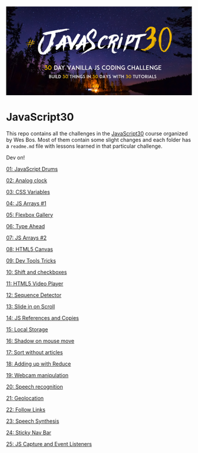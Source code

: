 ![JS30](/js30.png)
# JavaScript30

This repo contains all the challenges in the [JavaScript30](https://javascript30.com/) course organized by Wes Bos.
Most of them contain some slight changes and each folder has a `readme.md` file with lessons learned in that particular challenge.

Dev on!

[01: JavaScript Drums](https://github.com/andreidbr/JS30/tree/master/01drum)

[02: Analog clock](https://github.com/andreidbr/JS30/tree/master/02clock)

[03: CSS Variables](https://github.com/andreidbr/JS30/tree/master/03CSSvar)

[04: JS Arrays #1](https://github.com/andreidbr/JS30/tree/master/04JSarray)

[05: Flexbox Gallery](https://github.com/andreidbr/JS30/tree/master/05FlexGallery)

[06: Type Ahead](https://github.com/andreidbr/JS30/tree/master/06AjaxTypeAhead)

[07: JS Arrays #2](https://github.com/andreidbr/JS30/tree/master/07JSArray02)

[08: HTML5 Canvas](https://github.com/andreidbr/JS30/tree/master/08HTML5Canvas)

[09: Dev Tools Tricks](https://github.com/andreidbr/JS30/tree/master/09DevToolsTricks)

[10: Shift and checkboxes](https://github.com/andreidbr/JS30/tree/master/10Check)

[11: HTML5 Video Player](https://github.com/andreidbr/JS30/tree/master/11VideoPlayer)

[12: Sequence Detector](https://github.com/andreidbr/JS30/tree/master/12KonamiCode)

[13: Slide in on Scroll](https://github.com/andreidbr/JS30/tree/master/13SlideScroll)

[14: JS References and Copies](https://github.com/andreidbr/JS30/tree/master/14JSReferenceCopy)

[15: Local Storage](https://github.com/andreidbr/JS30/tree/master/15LocalStorage)

[16: Shadow on mouse move](https://github.com/andreidbr/JS30/tree/master/16MouseMoveShadow)

[17: Sort without articles](https://github.com/andreidbr/JS30/tree/master/17SortWithoutArticles)

[18: Adding up with Reduce](https://github.com/andreidbr/JS30/tree/master/18SumReduce)

[19: Webcam manipulation](https://github.com/andreidbr/JS30/tree/master/19Webcam)

[20: Speech recognition](https://github.com/andreidbr/JS30/tree/master/20SpeechDetection)

[21: Geolocation](https://github.com/andreidbr/JS30/tree/master/21Geolocation)

[22: Follow Links](https://github.com/andreidbr/JS30/tree/master/22FollowLink)

[23: Speech Synthesis](https://github.com/andreidbr/JS30/tree/master/23SpeechSynthesis)

[24: Sticky Nav Bar](https://github.com/andreidbr/JS30/tree/master/24StickyNav)

[25: JS Capture and Event Listeners](https://github.com/andreidbr/JS30/tree/master/25JSCapture)
